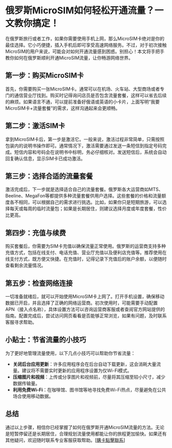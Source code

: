# 俄罗斯MicroSIM如何轻松开通流量？一文教你搞定！

在俄罗斯旅行或者工作，如果你需要使用手机上网，那么MicroSIM卡绝对是你的最佳选择。它小巧便捷，插入手机后即可享受高速网络服务。不过，对于初次接触MicroSIM的用户来说，可能会对如何开通流量感到困惑。别担心！本文将手把手教你如何在俄罗斯顺利开通MicroSIM流量，让你畅游网络世界。

## 第一步：购买MicroSIM卡

首先，你需要购买一张MicroSIM卡。通常可以在机场、火车站、大型商场或者专门的通信营业厅找到。购买时记得询问店员是否包含流量套餐，这样可以省去后续的麻烦。如果语言不通，可以提前准备好俄语或英语的小卡片，上面写明“我要MicroSIM卡+流量套餐”的需求，这样沟通起来会更顺畅。

## 第二步：激活SIM卡

拿到MicroSIM卡后，第一步是激活它。一般来说，激活过程非常简单，只需按照包装内的说明书操作即可。通常情况下，激活需要通过发送一条短信到指定号码完成。短信内容和号码会在说明书中标明，务必仔细核对。发送短信后，系统会自动回复确认信息，显示SIM卡已成功激活。

## 第三步：选择合适的流量套餐

激活完成后，下一步就是选择适合自己的流量套餐。俄罗斯各大运营商如MTS、Beeline、MegaFon等都提供多种流量套餐供用户选择。这些套餐的价格和流量额度各不相同，可以根据自己的需求进行挑选。比如，如果你只是短期旅游，可以选择每天或每周的临时流量包；如果是长期居住，则建议选择月度或年度套餐，性价比更高。

## 第四步：充值与续费

购买套餐后，你需要为SIM卡充值以确保流量正常使用。俄罗斯的运营商支持多种充值方式，包括在线支付、电话充值、营业厅充值以及便利店充值等。推荐使用在线支付方式，既方便又快捷。在充值时，记得记录下充值后的账户余额，以便随时查看剩余流量情况。

## 第五步：检查网络连接

一切准备就绪后，就可以开始使用MicroSIM卡上网了。打开手机设置，确保移动数据已开启，并且选择了正确的网络运营商。初次使用时，可能需要手动配置APN（接入点名称），具体设置方法可以咨询运营商客服或者查阅官方网站提供的指南。配置完成后，尝试访问网页看看是否能够正常浏览，如果有问题，及时联系客服寻求帮助。

## 小贴士：节省流量的小技巧

为了更好地管理流量使用，以下几点小技巧可以帮助你节省流量：

- **关闭后台应用更新**：许多应用程序会在后台自动下载更新，这会消耗大量流量。建议将不需要实时更新的应用程序设置为仅Wi-Fi模式。
- **压缩图片和视频**：上传或分享图片和视频前，尽量将其压缩至较小尺寸，减少数据传输量。
- **利用免费Wi-Fi**：在咖啡馆、图书馆等地寻找免费Wi-Fi热点，尽量避免在公共场合使用移动数据。

## 总结

通过以上步骤，相信你已经掌握了如何在俄罗斯开通MicroSIM流量的方法。无论是短暂停留还是长期居住，合理规划流量使用都能让你的旅程更加愉快。如果还有其他疑问，欢迎随时联系专业客服获取帮助。[[購卡點擊聯系](https://t.me/s/SXDXQF)]
